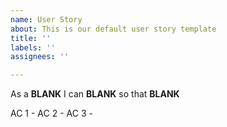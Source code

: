 ```yaml
---
name: User Story
about: This is our default user story template
title: ''
labels: ''
assignees: ''

---
```


As a **BLANK**
I can **BLANK**
so that **BLANK**

AC 1 - 
AC 2 - 
AC 3 -
